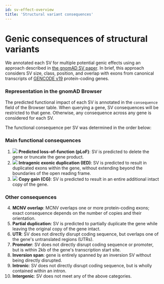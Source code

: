 ```yaml
---
id: sv-effect-overview
title: 'Structural variant consequences'  
---
```


# Genic consequences of structural variants  

We annotated each SV for multiple potential genic effects using an approach described in [the gnomAD SV paper](https://broad.io/gnomad_sv).  In brief, this approach considers SV size, class, position, and overlap with exons from canonical transcripts of [GENCODE v19](https://www.gencodegenes.org/human/release_19.html) protein-coding genes.

### Representation in the gnomAD Browser

The predicted functional impact of each SV is annotated in the `consequence` field of the Browser table. When querying a gene, SV consequences will be restricted to that gene. Otherwise, any consequence across any gene is considered for each SV.  

The functional consequence per SV was determined in the order below:

### Main functional consequences

  1. ![](https://placehold.it/15/D43925/000000?text=+) **Predicted loss-of-function (pLoF)**: SV is predicted to delete the gene or truncate the gene product.
  2. ![](https://placehold.it/15/7459B2/000000?text=+) **Intragenic exonic duplication (IED)**: SV is predicted to result in duplicated exons within the gene, without extending beyond the boundaries of the open reading frame.
  3. ![](https://placehold.it/15/2376B2/000000?text=+) **Copy gain (CG)**: SV is predicted to result in an entire additional intact copy of the gene.

### Other consequences

  4. **MCNV overlap**: MCNV overlaps one or more protein-coding exons; exact consequence depends on the number of copies and their orientation.
  5. **Partial duplication**: SV is predicted to partially duplicate the gene while leaving the original copy of the gene intact.
  6. **UTR**: SV does not directly disrupt coding sequence, but overlaps one of the gene's untranslated regions (UTRs).
  7. **Promoter**: SV does not directly disrupt coding sequence or promoter, but is within 2kb of the gene's transcription start site.
  8. **Inversion span**: gene is entirely spanned by an inversion SV without being directly disrupted.
  9. **Intronic**: SV does not directly disrupt coding sequence, but is wholly contained within an intron.
  10. **Intergenic**: SV does not meet any of the above categories.
